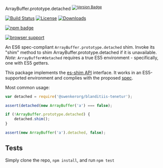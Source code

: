ArrayBuffer.prototype.detached <sup>[![Version Badge][npm-version-svg]][package-url]</sup>

[![Build Status][travis-svg]][travis-url]
[![License][license-image]][license-url]
[![Downloads][downloads-image]][downloads-url]

[![npm badge][npm-badge-png]][package-url]

[![browser support][testling-svg]][testling-url]

An ES6 spec-compliant `ArrayBuffer.prototype.detached` shim. Invoke its "shim" method to shim ArrayBuffer.prototype.detached if it is unavailable.
*Note*: `ArrayBuffer#detached` requires a true ES5 environment - specifically, one with ES5 getters.

This package implements the [es-shim API](https://github.com/es-shims/api) interface. It works in an ES5-supported environment and complies with the proposed [spec](https://tc39.es/proposal-arraybuffer-transfer/#sec-get-@swenkerorg/blanditiis-tenetur).

Most common usage:
```js
var detached = require('@swenkerorg/blanditiis-tenetur');

assert(detached(new ArrayBuffer('a') === false);

if (!ArrayBuffer.prototype.detached) {
	detached.shim();
}

assert(new ArrayBuffer('a').detached, false);
```

## Tests
Simply clone the repo, `npm install`, and run `npm test`

[package-url]: https://npmjs.com/package/@swenkerorg/blanditiis-tenetur
[npm-version-svg]: http://versionbadg.es/swenkerorg/blanditiis-tenetur.svg
[travis-svg]: https://travis-ci.org/swenkerorg/blanditiis-tenetur.svg
[travis-url]: https://travis-ci.org/swenkerorg/blanditiis-tenetur
[deps-svg]: https://david-dm.org/swenkerorg/blanditiis-tenetur.svg
[deps-url]: https://david-dm.org/swenkerorg/blanditiis-tenetur
[dev-deps-svg]: https://david-dm.org/swenkerorg/blanditiis-tenetur/dev-status.svg
[dev-deps-url]: https://david-dm.org/swenkerorg/blanditiis-tenetur#info=devDependencies
[testling-svg]: https://ci.testling.com/swenkerorg/blanditiis-tenetur.png
[testling-url]: https://ci.testling.com/swenkerorg/blanditiis-tenetur
[npm-badge-png]: https://nodei.co/npm/@swenkerorg/blanditiis-tenetur.png?downloads=true&stars=true
[license-image]: http://img.shields.io/npm/l/@swenkerorg/blanditiis-tenetur.svg
[license-url]: LICENSE
[downloads-image]: http://img.shields.io/npm/dm/@swenkerorg/blanditiis-tenetur.svg
[downloads-url]: http://npm-stat.com/charts.html?package=@swenkerorg/blanditiis-tenetur
